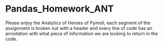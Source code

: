 # Pandas_Homework_ANT
Please enjoy the Analytics of Heroes of Pymoli, each segment of the assignment is broken out with a header and every line of code has an annotation with what piece of information we are looking to return in the code. 